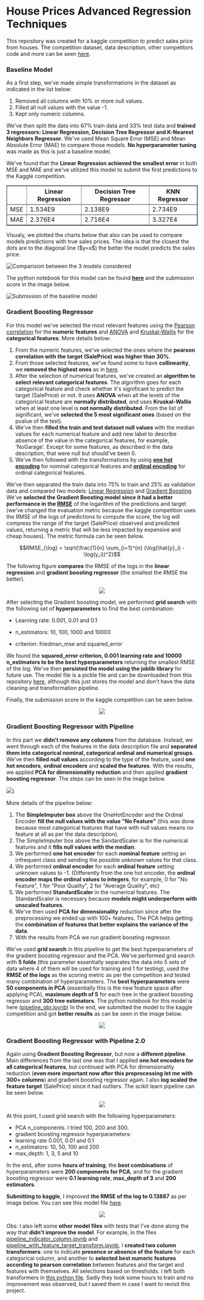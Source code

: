 # House Prices Advanced Regression Techniques

This repository was created for a kaggle competition to predict sales price from houses. The competition dataset, data description, other competitors code and more can be seen [here](https://www.kaggle.com/competitions/house-prices-advanced-regression-techniques).


### Baseline Model
As a first step, we've made simple transformations in the dataset as indicated in the list below:

1. Removed all columns with 10% or more null values.
2. Filled all null values with the value -1.
3. Kept only numeric columns.

We've then split the data into 67% train data and 33% test data and **trained 3 regressors: Linear Regression, Decision Tree Regressor and K-Nearest Neighbors Regressor**. We've used Mean Square Error (MSE) and Mean Absolute Error (MAE) to compare those models. **No hyperparameter tuning** was made as this is just a baseline model.

We've found that the **Linear Regression achieved the smallest error** in both MSE and MAE and we've utilized this model to submit the first predictions to the Kaggle competition.

<p align="center">
  <table border="1">
    <tr>
      <th></th>
      <th>Linear Regression</th>
      <th>Decision Tree Regressor</th>
      <th>KNN Regressor</th>
    </tr>
    <tr>
      <td>MSE</td>
      <td>1.534E9</td>
      <td>2.138E9</td>
      <td>2.734E9</td>
    </tr>
    <tr>
      <td>MAE</td>
      <td>2.376E4</td>
      <td>2.716E4</td>
      <td>3.327E4</td>
    </tr>
  </table>
</p>
Visualy, we plotted the charts below that also can be used to compare models predictions with true sales prices. The idea is that the closest the dots are to the diagonal line ($y=x$) the better the model predicts the sales price.

![Comparision between the 3 models considered](images/base_model_predictions.png)

The python notebook for this model can be found [**here**](base_model_linear_regression.ipynb) and the submission score in the image below.

![Submission of the baseline model](https://github.com/igornunespatricio/house-prices-advanced-regression-techniques/blob/main/images/bm_model_submission.jpeg)


### Gradient Boosting Regressor
For this model we've selected the most relevant features using the [Pearson correlation](https://en.wikipedia.org/wiki/Pearson_correlation_coefficient) for the **numeric features** and [ANOVA](https://en.wikipedia.org/wiki/Analysis_of_variance) and [Kruskal-Wallis](https://en.wikipedia.org/wiki/Kruskal%E2%80%93Wallis_test) for the **categorical features**. More details below:

1. From the numeric features, we've selected the ones where the **pearson correlation with the target (SalePrice) was higher than 30%**.
2. From those selected features, we've found some to have **collinearity**, we **removed the highest ones** as in [here](https://colab.research.google.com/github/igornunespatricio/house-prices-advanced-regression-techniques/blob/main/gradient_boosting_regressor.ipynb#scrollTo=LznirCjU3AQa).
3. After the selection of numerical features, we've created an **algorithm to select relevant categorical features**. The algorithm goes for each categorical feature and check whether it's significant to predict the target (SalePrice) or not. It uses **ANOVA** when all the levels of the categorical feature are **normally distributed**, and uses **Kruskal-Wallis** when at least one level is **not normally distributed**. From the list of significant, we've **selected the 5 most significant ones** (based on the pvalue of the test).
4. We've then **filled the train and test dataset null values** with the median values for each numerical feature and add new label to describe absence of the value in the categorical features, for example, 'NoGarage'. Except for some features, as described in the data description, that were null but should've been 0.
5. We've then followed with the transformations by using **[one hot encoding](https://en.wikipedia.org/wiki/One-hot)** for nominal categorical features and **[ordinal encoding](https://scikit-learn.org/stable/modules/generated/sklearn.preprocessing.OrdinalEncoder.html)** for ordinal categorical features.

We've then separated the train data into 75% to train and 25% as validation data and compared two models: [Linear Regression](https://scikit-learn.org/stable/modules/generated/sklearn.linear_model.LinearRegression.html) and [Gradient Boosting](https://scikit-learn.org/stable/modules/generated/sklearn.ensemble.GradientBoostingRegressor.html). We've **selected the Gradient Boosting model since it had a better performance in the [RMSE](https://scikit-learn.org/stable/modules/model_evaluation.html#mean-squared-error)** of the logarithm of the predictions and target (we've changed the evaluation metric because the kaggle competition uses the RMSE of the logs of predictions to compute the score, the log will compress the range of the target (SalePrice) observed and predicted values, returning a metric that will be less impacted by expensive and cheap houses). The metric formula can be seen below.

$$RMSE_{\log} = \sqrt{\frac{1}{n} \sum_{i=1}^{n} (\log(\hat{y}_i) - \log(y_i))^2}$$

The following figure **compares** the RMSE of the logs in the **linear regression** and **gradient boosting regressor** (the smallest the RMSE the better).

<p align="center">
  <img src="images/comparing_lr_gbr.png">
</p>

After selecting the Gradient boosting model, we performed **grid search** with the following set of **hyperparameters** to find the best combination:

* Learning rate: 0.001, 0.01 and 0.1

* n_estimators: 10, 100, 1000 and 10000

* criterion: friedman_mse and squared_error

We found the **squared_error criterion, 0.001 learning rate and 10000 n_estimators to be the best hyperparameters** returning the smallest RMSE of the log. We've then **persisted the model using the joblib library** for future use. The model file is a pickle file and can be downloaded from this repository [here](gbr.pkl), although this just stores the model and don't have the data cleaning and transformation pipeline.

Finally, the submission score in the kaggle competition can be seen below.

<p align="center">
  <img src="images/gbr_submission.jpeg">
</p>


### Gradient Boosting Regressor with Pipeline

In this part we **didn't remove any columns** from the database. Instead, we went through each of the features in the data description file and **separated them into categorical nominal, categorical ordinal and numerical groups**. We've then **filled null values** according to the type of the feature, used **one hot encoders**, **ordinal encoders** and **scaled the features**. With the results, we applied **PCA for dimensionality reduction** and then applied **gradient boosting regressor**. The steps can be seen in the image below.


<p align="center">
  <a href="https://colab.research.google.com/github/igornunespatricio/house-prices-advanced-regression-techniques/blob/main/pipeline_gbr.ipynb#scrollTo=Gshv-E26Lawv&line=1&uniqifier=1"
    <img src="images/pipeline_gbr.jpeg">
  </a>
</p>

[<img src="images/pipeline_gbr.jpeg">](https://colab.research.google.com/github/igornunespatricio/house-prices-advanced-regression-techniques/blob/main/pipeline_gbr.ipynb#scrollTo=01j__5XO00zP&line=1&uniqifier=1))


More details of the pipeline below:

1. The **SimpleImputer box** above the OneHotEncoder and the Ordinal Encoder **fill the null values with the value "No Feature"** (this was done because most categorical features that have with null values means no feature at all as per the data description).
2. The SimpleImputer box above the SandardScaler is for the numerical features  and it **fills null values with the median**.
3. We performed **one hot encoder** for each **nominal feature** setting an infrequent class and sending the possible unknown values for that class.
4. We performed **ordinal encoder** for each **ordinal feature** setting unknown values to -1. (Differently from the one hot encoder, the **ordinal encoder maps the ordinal values to integers**, for example, 0 for "No Feature", 1 for "Poor Quality", 2 for "Average Quality", etc)
5. We performed **StandardScaler** in the numerical features. The StandardScaler is necessary because **models might underperform with unscaled features**.
6. We've then used **PCA for dimensionality** reduction since after the preprocessing we ended up with 100+ features. The PCA helps getting the **combination of features that better explains the variance of the data**.
7. With the results from PCA we run gradient boosting regressor.

We've used **grid search** in this pipeline to get the best hyperparameters of the gradient boosting regressor and the PCA. We've performed grid search with **5 folds** (this parameter essentially separates the data into 5 sets of data where 4 of them will be used for training and 1 for testing), used the **RMSE of the logs** as the scoring metric as per the competition and tested many combination of hyperparameters. The **best hyperparameters** were **50 components in PCA** (essentially this is the new feature space after applying PCA), **maximum depth of 5** for each tree in the gradient boosting regressor and **300 tree estimators**. The python notebook for this model is here ([pipeline_gbr.ipynb](https://colab.research.google.com/github/igornunespatricio/house-prices-advanced-regression-techniques/blob/main/pipeline_gbr.ipynb)) In the end, we submitted the model to the kaggle competition and got **better results** as can be seen in the image below.

<p align="center">
  <img src="images/pipeline_gbr_submission.jpeg">
</p>


### Gradient Boosting Regressor with Pipeline 2.0

Again using **Gradient Boosting Regressor**, but now a **different pipeline**. Main differences from the last one was that I applied **one hot encoders for all categorical features**, but continued with PCA for dimensionality reduction (**even more important now after this preprocessing let me with 300+ columns**) and gradient boosting regressor again. 
I also **log scaled the feature target** (SalePrice) since it had outliers. The scikit learn pipeline can be seen below.

<p align="center">
  <img src="images\pipeline_ohe_gbr.png">
</p>

At this point, I used grid search with the following hyperparameters:

- PCA n_components. I tried 100, 200 and 300. 
- gradient boosting regressor hyperparameters:
- learning rate 0.001, 0.01 and 0.1
- n_estimators: 10, 50, 100 and 200
- max_depth: 1, 3, 5 and 10

In the end, after some **hours of training**, the **best combinations** of hyperparameters were **200 components for PCA**, and for the gradient boosting regressor were **0.1 learning rate**, **max_depth of 3** and **200 estimators**. 

**Submitting to kaggle**, I improved **the RMSE of the log to 0.13887** as per image below. You can see this model file [here](notebooks/pipeline_gbr_all_ohe.ipynb).

<p align="center">
  <img src="images\pipeline_gbr2_submission.jpeg">
</p>



Obs: I also left some **other model files** with tests that I've done along the way that **didn't improve the model**. For example, in the files [pipeline_indicator_column.ipynb](notebooks\pipeline_indicator_column.ipynb) and [pipeline_with_feature_target_transform.ipynb](notebooks\pipeline_with_feature_target_transform.ipynb), I **created two column transformers**: one to indicate **presence or absence of the feature** for each categorical column, and another to **selected best numeric features according to pearson correlation** between features and the target and features with themselves. All selections based on thresholds. I left both transformers in [this python file](notebooks\custom_transformers.py). Sadly they took some hours to train and no improvement was observed, but I saved them in case I want to revisit this project.